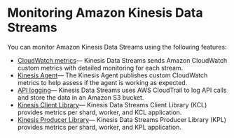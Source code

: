 # Monitoring Amazon Kinesis Data Streams<a name="monitoring"></a>

You can monitor Amazon Kinesis Data Streams using the following features:
+ [CloudWatch metrics](monitoring-with-cloudwatch.md)— Kinesis Data Streams sends Amazon CloudWatch custom metrics with detailed monitoring for each stream\.
+ [Kinesis Agent](agent-health.md)— The Kinesis Agent publishes custom CloudWatch metrics to help assess if the agent is working as expected\.
+ [API logging](logging-using-cloudtrail.md)— Kinesis Data Streams uses AWS CloudTrail to log API calls and store the data in an Amazon S3 bucket\.
+ [Kinesis Client Library](monitoring-with-kcl.md)— Kinesis Data Streams Client Library \(KCL\) provides metrics per shard, worker, and KCL application\.
+ [Kinesis Producer Library](monitoring-with-kpl.md)— Kinesis Data Streams Producer Library \(KPL\) provides metrics per shard, worker, and KPL application\.